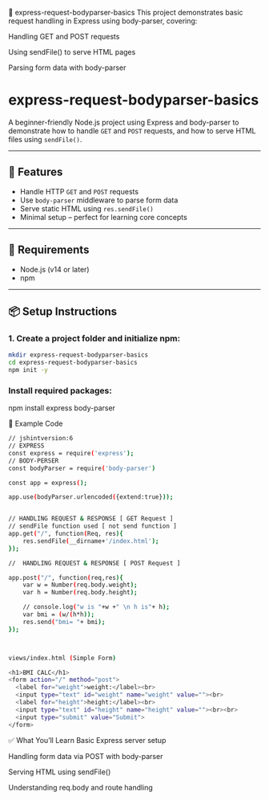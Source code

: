 📁 express-request-bodyparser-basics
This project demonstrates basic request handling in Express using body-parser, covering:

Handling GET and POST requests

Using sendFile() to serve HTML pages

Parsing form data with body-parser


# express-request-bodyparser-basics

A beginner-friendly Node.js project using Express and body-parser to demonstrate how to handle `GET` and `POST` requests, and how to serve HTML files using `sendFile()`.

---

## 🚀 Features

- Handle HTTP `GET` and `POST` requests
- Use `body-parser` middleware to parse form data
- Serve static HTML using `res.sendFile()`
- Minimal setup – perfect for learning core concepts

---

## 🧰 Requirements

- Node.js (v14 or later)
- npm

---

## 📦 Setup Instructions

### 1. Create a project folder and initialize npm:
```bash
mkdir express-request-bodyparser-basics
cd express-request-bodyparser-basics
npm init -y

```
### Install required packages:
npm install express body-parser


📝 Example Code
```bash
// jshintversion:6
// EXPRESS 
const express = require('express');
// BODY-PERSER
const bodyParser = require('body-parser')

const app = express();

app.use(bodyParser.urlencoded({extend:true}));


// HANDLING REQUEST & RESPONSE [ GET Request ]
// sendFile function used [ not send function ]
app.get("/", function(Req, res){
    res.sendFile(__dirname+'/index.html');
});

//  HANDLING REQUEST & RESPONSE [ POST Request ]

app.post("/", function(req,res){
    var w = Number(req.body.weight);
    var h = Number(req.body.height);

    // console.log("w is "+w +" \n h is"+ h);
    var bmi = (w/(h*h));
    res.send("bmi= "+ bmi);
});



views/index.html (Simple Form)

<h1>BMI CALC</h1>
<form action="/" method="post">
  <label for="weight">weight:</label><br>
  <input type="text" id="weight" name="weight" value=""><br>
  <label for="height">height:</label><br>
  <input type="text" id="height" name="height" value=""><br><br>
  <input type="submit" value="Submit">
</form> 
```


✅ What You’ll Learn
Basic Express server setup

Handling form data via POST with body-parser

Serving HTML using sendFile()

Understanding req.body and route handling